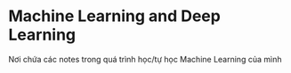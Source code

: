 # Machine Learning and Deep Learning

Nơi chứa các notes trong quá trình học/tự học Machine Learning của mình
